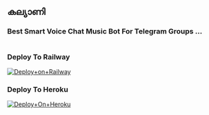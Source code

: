 ## കല്യാണി

### Best Smart Voice Chat Music Bot For Telegram Groups ...


<p align="center"><a href="https://t.me/Stenzle_MariaMusicbot"><img src=""></a></p>




### Deploy To Railway

[![Deploy+on+Railway](https://railway.app/button.svg)](https://railway.app/new/template?template=https://github.com/sakhaavvaavaj93/kalyani&envs=API_ID,API_HASH,BOT_TOKEN,STRING_SESSION)


### Deploy To Heroku

[![Deploy+On+Heroku](https://www.herokucdn.com/deploy/button.svg)](https://heroku.com/deploy?template=https://github.com/sakhaavvaavaj93/we_talksmusic1)






